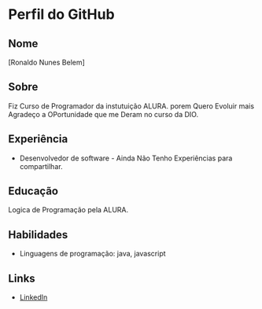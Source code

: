 # Perfil do GitHub

## Nome

[Ronaldo Nunes Belem]

## Sobre

Fiz Curso de Programador da instutuição ALURA. porem Quero Evoluir mais Agradeço a OPortunidade que me Deram no curso da DIO. 
 
## Experiência

* Desenvolvedor de software - Ainda Não Tenho Experiências para compartilhar. 


## Educação

Logica de Programação pela ALURA.

## Habilidades

* Linguagens de programação: java, javascript 


## Links


* [LinkedIn](www.linkedin.com/in/ronaldo-belem-630553119)



